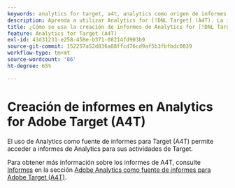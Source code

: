 ```yaml
---
keywords: analytics for target, a4t, analytics como origen de informes
description: Aprenda a utilizar Analytics for [!DNL Target] (A4T). La integración con A4T le permite acceder a informes de Adobe Analytics robustos para sus actividades Adobe [!DNL Target] s.
title: ¿Cómo se usa la creación de informes de Analytics for [!DNL Target] (A4T)?
feature: Analytics for Target (A4T)
exl-id: 43d31231-e258-458e-b371-08214fd903b9
source-git-commit: 152257a52d836a88ffcd76cd9af5b3fbfbdc0839
workflow-type: tm+mt
source-wordcount: '86'
ht-degree: 65%

---
```


# Creación de informes en Analytics for Adobe Target (A4T)

El uso de Analytics como fuente de informes para Target (A4T) permite acceder a informes de Analytics para sus actividades de Target.

Para obtener más información sobre los informes de A4T, consulte [Informes](/help/main/c-integrating-target-with-mac/a4t/reporting.md#concept_716AF8D545AD404EAAEE99A6DB7B9483) en la sección [Adobe Analytics como fuente de informes para Adobe Target (A4T)](/help/main/c-integrating-target-with-mac/a4t/a4t.md#concept_7540C8C04259434AB6EE33B09F47A1DE).
